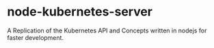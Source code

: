 # node-kubernetes-server
A Replication of the Kubernetes API and Concepts written in nodejs for faster development.
